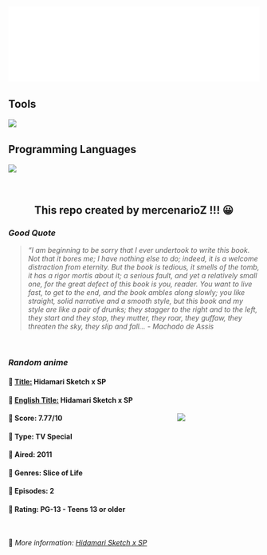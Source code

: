 
<img src="svg/nai.svg" />

<p>
  <h2>Tools</h2>
  <a href="https://skillicons.dev">
    <img src="https://skillicons.dev/icons?i=git,bash,vim,ubuntu,tensorflow,pytorch,docker,raspberrypi" />
  </a>

  <br />

  <h2>Programming Languages</h2>

  <a href="https://skillicons.dev">
    <img src="https://skillicons.dev/icons?i=python,c,cpp" />
  </a>
</p>

<br />

<h2 align="center">This repo created by mercenarioZ !!! 😀</h2>
<h3><i>Good Quote</i></h3>

<blockquote>
<i>
“I am beginning to be sorry that I ever undertook to write this book. Not that it bores me; I have nothing else to do; indeed, it is a welcome distraction from eternity. But the book is tedious, it smells of the tomb, it has a rigor mortis about it; a serious fault, and yet a relatively small one, for the great defect of this book is you, reader. You want to live fast, to get to the end, and the book ambles along slowly; you like straight, solid narrative and a smooth style, but this book and my style are like a pair of drunks; they stagger to the right and to the left, they start and they stop, they mutter, they roar, they guffaw, they threaten the sky, they slip and fall... - Machado de Assis
</i>
</blockquote>

<br />

<h3><i>Random anime</i></h3>

<h4>
  <strong>🥭 <u>Title:</u></strong> Hidamari Sketch x SP
</h4>

<h4>🌿 <u>English Title:</u> Hidamari Sketch x SP</h4>

<img align="right" width="165" src=https://cdn.myanimelist.net/images/anime/9/34085.jpg />

<h4>🌱 Score: 7.77/10</h4>

<h4>🌲 Type: TV Special</h4>

<h4>🌴 Aired: 2011</h4>

<h4>🌵 Genres: Slice of Life</h4>

<h4>🥑 Episodes: 2</h4>

<h4>🍏 Rating: PG-13 - Teens 13 or older</h4>

<br />

🍂 *More information: [Hidamari Sketch x SP](https://myanimelist.net/anime/11237/Hidamari_Sketch_x_SP)*
    